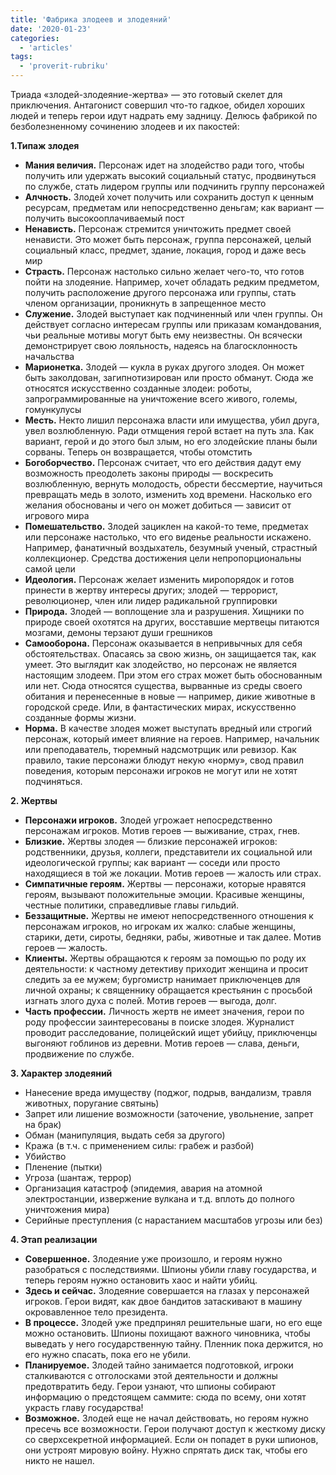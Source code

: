 ```yaml
---
title: 'Фабрика злодеев и злодеяний'
date: '2020-01-23'
categories:
  - 'articles'
tags:
  - 'proverit-rubriku'
---
```


Триада «злодей-злодеяние-жертва» — это готовый скелет для приключения. Антагонист совершил что-то гадкое, обидел хороших людей и теперь герои идут надрать ему задницу. Делюсь фабрикой по безболезненному сочинению злодеев и их пакостей:

**1.Типаж злодея**

- **Мания величия.** Персонаж идет на злодейство ради того, чтобы получить или удержать высокий социальный статус, продвинуться по службе, стать лидером группы или подчинить группу персонажей
- **Алчность.** Злодей хочет получить или сохранить доступ к ценным ресурсам, предметам или непосредственно деньгам; как вариант — получить высокооплачиваемый пост
- **Ненависть.** Персонаж стремится уничтожить предмет своей ненависти. Это может быть персонаж, группа персонажей, целый социальный класс, предмет, здание, локация, город и даже весь мир
- **Страсть.** Персонаж настолько сильно желает чего-то, что готов пойти на злодеяние. Например, хочет обладать редким предметом, получить расположение другого персонажа или группы, стать членом организации, проникнуть в запрещенное место
- **Служение.** Злодей выступает как подчиненный или член группы. Он действует согласно интересам группы или приказам командования, чьи реальные мотивы могут быть ему неизвестны. Он всячески демонстрирует свою лояльность, надеясь на благосклонность начальства
- **Марионетка.** Злодей — кукла в руках другого злодея. Он может быть заколдован, загипнотизирован или просто обманут. Сюда же относятся искусственно созданные злодеи: роботы, запрограммированные на уничтожение всего живого, големы, гомункулусы
- **Месть.** Некто лишил персонажа власти или имущества, убил друга, увел возлюбленную. Ради отмщения герой встает на путь зла. Как вариант, герой и до этого был злым, но его злодейские планы были сорваны. Теперь он возвращается, чтобы отомстить
- **Богоборчество.** Персонаж считает, что его действия дадут ему возможность преодолеть законы природы — воскресить возлюбленную, вернуть молодость, обрести бессмертие, научиться превращать медь в золото, изменить ход времени. Насколько его желания обоснованы и чего он может добиться — зависит от игрового мира
- **Помешательство.** Злодей зациклен на какой-то теме, предметах или персонаже настолько, что его виденье реальности искажено. Например, фанатичный воздыхатель, безумный ученый, страстный коллекционер. Средства достижения цели непропорциональны самой цели
- **Идеология.** Персонаж желает изменить миропорядок и готов принести в жертву интересы других; злодей — террорист, революционер, член или лидер радикальной группировки
- **Природа.** Злодей — воплощение зла и разрушения. Хищники по природе своей охотятся на других, восставшие мертвецы питаются мозгами, демоны терзают души грешников
- **Самооборона.** Персонаж оказывается в непривычных для себя обстоятельствах. Опасаясь за свою жизнь, он защищается так, как умеет. Это выглядит как злодейство, но персонаж не является настоящим злодеем. При этом его страх может быть обоснованным или нет. Сюда относятся существа, вырванные из среды своего обитания и перенесенные в новые — например, дикие животные в городской среде. Или, в фантастических мирах, искусственно созданные формы жизни.
- **Норма.** В качестве злодея может выступать вредный или строгий персонаж, который имеет влияние на героев. Например, начальник или преподаватель, тюремный надсмотрщик или ревизор. Как правило, такие персонажи блюдут некую «норму», свод правил поведения, которым персонажи игроков не могут или не хотят подчиняться.

**2\. Жертвы**

- **Персонажи игроков.** Злодей угрожает непосредственно персонажам игроков. Мотив героев — выживание, страх, гнев.
- **Близкие.** Жертвы злодея — близкие персонажей игроков: родственники, друзья, коллеги, представители их социальной или идеологической группы; как вариант — соседи или просто находящиеся в той же локации. Мотив героев — жалость или страх.
- **Симпатичные героям.** Жертвы — персонажи, которые нравятся героям, вызывают положительные эмоции. Красивые женщины, честные политики, справедливые главы гильдий.
- **Беззащитные.** Жертвы не имеют непосредственного отношения к персонажам игроков, но игрокам их жалко: слабые женщины, старики, дети, сироты, бедняки, рабы, животные и так далее. Мотив героев — жалость.
- **Клиенты.** Жертвы обращаются к героям за помощью по роду их деятельности: к частному детективу приходит женщина и просит следить за ее мужем; бургомистр нанимает приключенцев для личной охраны; к священнику обращается крестьянин с просьбой изгнать злого духа с полей. Мотив героев — выгода, долг.
- **Часть профессии.** Личность жертв не имеет значения, герои по роду профессии заинтересованы в поиске злодея. Журналист проводит расследование, полицейский ищет убийцу, приключенцы выгоняют гоблинов из деревни. Мотив героев — слава, деньги, продвижение по службе.

**3\. Характер злодеяний**

- Нанесение вреда имуществу (поджог, подрыв, вандализм, травля животных, поругание святынь)
- Запрет или лишение возможности (заточение, увольнение, запрет на брак)
- Обман (манипуляция, выдать себя за другого)
- Кража (в т.ч. с применением силы: грабеж и разбой)
- Убийство
- Пленение (пытки)
- Угроза (шантаж, террор)
- Организация катастроф (эпидемия, авария на атомной электростанции, извержение вулкана и т.д. вплоть до полного уничтожения мира)
- Серийные преступления (с нарастанием масштабов угрозы или без)

**4\. Этап реализации**

- **Совершенное.** Злодеяние уже произошло, и героям нужно разобраться с последствиями. Шпионы убили главу государства, и теперь героям нужно остановить хаос и найти убийц.
- **Здесь и сейчас.** Злодеяние совершается на глазах у персонажей игроков. Герои видят, как двое бандитов затаскивают в машину окровавленное тело президента.
- **В процессе.** Злодей уже предпринял решительные шаги, но его еще можно остановить. Шпионы похищают важного чиновника, чтобы выведать у него государственную тайну. Пленник пока держится, но его нужно спасать, пока его не убили.
- **Планируемое.** Злодей тайно занимается подготовкой, игроки сталкиваются с отголосками этой деятельности и должны предотвратить беду. Герои узнают, что шпионы собирают информацию о предстоящем саммите: сюда по всему, они хотят украсть главу государства!
- **Возможное.** Злодей еще не начал действовать, но героям нужно пресечь все возможности. Герои получают доступ к жесткому диску со сверхсекретной информацией. Если он попадет в руки шпионов, они устроят мировую войну. Нужно спрятать диск так, чтобы его никто не нашел.
